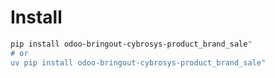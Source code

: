 # Install

```bash
pip install odoo-bringout-cybrosys-product_brand_sale"
# or
uv pip install odoo-bringout-cybrosys-product_brand_sale"
```
